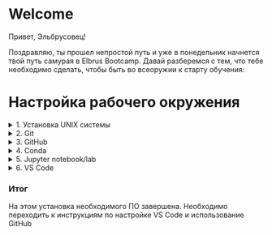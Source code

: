 # Welcome

Привет, Эльбрусовец!

Поздравляю, ты прошел непростой путь и уже в понедельник начнется твой путь самурая в Elbrus Bootcamp.
Давай разберемся с тем, что тебе необходимо сделать, чтобы быть во всеоружии к старту обучения:

# Настройка рабочего окружения
<details>
<summary>1. Установка UNIX системы</summary>
<br>
    
Если у тебя MacOS - пропусти этот шаг, Ubuntu устанавливать не нужно  

Инструкций по установке огромное множество. Можно воспользоваться [официальной инструкцией](https://ubuntu.com/tutorials/install-ubuntu-desktop#1-overview) или вот [этой](https://losst.pro/ustanovka-ubuntu-22-04) на русском.   
Основная рекомендация по установке заключаются в выборе для установки последней Long-term support (LTS) [версии](https://releases.ubuntu.com/jammy/), так вы сможете получить наиболее стабильную систему, проблем при установке библиотек машинного обучения в будущем с такой версией должно быть меньше всего.  

Для наиболее производительной и комфортной работы вам понадобится [Unix-подобная операционная система](https://ru.wikipedia.org/wiki/Unix-подобная_операционная_система).   
Если вы решаете остаться на Windows - тогда отвественность за решение проблем работы на ней вы принимаете на себя, на свой страх и риск. Надежнее вместо Windows использовать Linux, например Ubuntu.  

#### Дополнительные материалы
- 📽 [Основы Ubuntu](https://youtu.be/tQLpAefAKuA)
- 🇸 [Введение в Linux](https://stepik.org/course/73/promo)
</details>


<details>
<summary>2. Git</summary> 
    
  ### 2.1 Что такое Git?
    
  Это [система контроля версий](https://ru.wikipedia.org/wiki/Git). 
  Вам она понадобится с первого дня работы. Работа с git-командами через терминал - это тот навык, который вам будет полезен. Но сначала будет достаточно уметь применять ряд простых команд и сценариев работы.  

  ### 2.2 Установка  Git
    
  При чистой установке Ubuntu 22.04 `git` по умолчанию не поставляется, как и для macOS.   
  Можно проверить это в терминале (сочетание клавиш для linux `Ctrl + Alt + T`, на macOS - ищите `Terminal` (но рекомендую [установить](https://iterm2.com) `iTerm2` и использовать его) через Spotlight): напишите в новом окне `git`. Если терминал вам говорит, что такого пакета нет - идём его устанавливать.  
[Следуйте инструкции для вашей ОС](https://git-scm.com/downloads)
</details>

<details>
<summary>3. GitHub </summary>
    
 ### 3.1 Что такое GitHub?
    
  GitHub - это [cистема управления версиями](https://ru.wikipedia.org/wiki/Система_управления_версиями) с социальной составляющей. В соцсети вы выкладываете фотографии, а тут исходный код. Это ещё и самая большая площадка для opensource     проектов. Веб-сервис основан на [системе](https://git-scm.com/book/en/v2/Getting-Started-About-Version-Control) контроля версий [Git](https://git-scm.com/book/en/v2/Getting-Started-What-is-Git%3F). Ну и конечно, вы можете сделать свою гитхаб страницу своим [*резюме*](https://docs.github.com/en/account-and-profile/setting-up-and-managing-your-github-profile/customizing-your-profile/managing-your-profile-readme).

### 3.2 Настройка доступа по SSH
   
  Для начала настроим доступ к репозиториям аккаунта. 
  
  #### Пример для Linux(Ubuntu)
  
  - откройте терминал (`Ctrl + Alt + T`) на своём компьютере и выполните ряд команд
     * `обновление списков пакетов для обновлений`
     * `установка пакета ssh`
      ``` 
      sudo apt update    
      sudo apt-get install ssh    
      ```
   
  **`на MacOS начинайте отсюда`**
  - далее мы запустим команды, для генерации собственных SSH-ключей (ed25519 - это [крипто-схема](https://ru.wikipedia.org/wiki/EdDSA))
      ```
      ssh-keygen -t ed25519 -C "подставь сюда свою почту, на которую регистрировался github и кавычки оставь"
      ```
     - нажми на Enter три раза (так проще, заполнять ответы/фразы не обязательно)
  
  
  
  Теперь в корневой папке твоего компьютера есть [*скрытая*](https://nextontext.ru/linux-i-os-x/646-skrytye-fajly-i-papki-v-ubuntu) папка `.ssh` (на mac `command+shift+.`), внутри лежат два файла `id_ed25519` и `id_ed25519.pub`. Первый - твой приватный ключ устройства, второй - публичный, его мы и будем использовать в качестве ключа на странице добавления публичных ключей в аккаунт [GitHub](https://github.com/settings/keys).
  
  - можно запустить [команду чтения](https://losst.ru/komanda-cat-linux) содержимого файла `cat .ssh/id_ed25519.pub`, 
  - выделить и скопировать из терминала, через сочетание клавиш `ctrl+shift+c`, содержимое публичного ключа (на mac просто `command+c`)
  - копируем всю строку от включительно `ssh-ed25519 ...` и до `... ваша@почта.com` включительно 
  - пора скопировать ключ на [GitHub](https://github.com/settings/ssh/new)
  - название `Title` можно задать любое, обычно такое, чтобы вам было понятно, о ключе с какого компьютера идёт речь
  
### 3.3 Проверка настройки SSH или твой первый Fork  
  
  Когда ваша система уже настроена, получен и подключен SSH-ключ, вам ничего не мешает создать копию этого репозитория у себя в аккаунте. Нужно лишь нажать на кнопку `Fork` сверху справа на главной странице репозитория - `https://github.com/Elbrus-DataScience/starter_pack`
  
  Теперь можно перейти на свою страницу c репозиториями `https://github.com/USER?tab=repositories`, *здесь и далее* `USER` – ваш ник в GitHub. Второй вариант - вы кликаете на фото профиля в правом верхнем углу и переходим во вкладку `Your profile` или `Your repositories` для доступа к странице аккаунта и репозиториев соответственно.
  
  - переходим на страницу вашего форка (в поле ввода браузера должно быть `https://github.com/USER/starter_pack`)  
  - здесь нажимаем на *зелёную* кнопку <span style="color: green;">**Code**</span>  
  - выбираем вкладку <span style="text-decoration:underline">**SSH**</span>  
  - *копируем* ссылку на репозиторий (она должна быть такого вида: `git@github.com:USER/starter_pack.git`)  
  
### 3.4 Дополнительные материалы  
  
  📑 Инструкция по генерации [ключа SSH](https://docs.github.com/en/authentication/connecting-to-github-with-ssh/generating-a-new-ssh-key-and-adding-it-to-the-ssh-agent)  
  📑 Статья про fork на [GitHub](https://docs.github.com/en/get-started/quickstart/fork-a-repo)  

</details>

</details>

<details>
<summary>4. Conda</summary>
    
### 4.1 Что такое Conda?

  **Окружения** или **виртуальные среды** - они необходимы для корректной работы. Как правило, для **каждого** рабочего проекта создаётся своя изолированная среда/окружение, куда устанавливаются необходимые *только для этого проекта пакеты/библиотеки*, чтобы не возникало конфликтов разных версий библиотек и можно было корректно отслеживать перечень зависимостей для проекта. 

В процессе обучения мы будем использовать [сonda](https://docs.conda.io/projects/conda/en/latest/) для создания и управления окружениями Python. Это один из вариантов, например, [здесь](https://python-scripts.com/virtualenv) описана работа с окружениями другого инструмента - [virtualenv](https://virtualenv.pypa.io/en/latest/). Можно использовать и его, но поговорим об этом ниже.  

### 4.2 Установка Conda
      
*Напоминаем, что мы [рекомендуем](linux.md) установить Ubuntu, если у вас Windows компьютер.*

**Conda** - менеджер пакетов для Python. Как и [pip](https://pypi.org/project/pip/) - который по умолчанию.

Мы выбрали минимальную версию установщика conda, так называемую [miniforge](https://github.com/conda-forge/miniforge). Выбор пал на эту версию, т.к. при использовании этого варианта все пакеты работают корректно у всех, в том числе с процессорами Apple silicon. Тем самым воспроизводимость условий будет максимальна. 

Для установки будет необходимо перейти на git репозиторий [miniforge](https://github.com/conda-forge/miniforge) и скачать соответствующую версию установщика для своей операционной системы. Затем установить его. Ниже пример для linux.

#### Linux
Если у вас компьютер с процессором **x86_64**, а это в 99% случаев, любой **не** Apple компьютер, то выбирайте эту версию для скачивания и следуй дальнейшим шагам:
- скачайте по ссылке [Miniforge3-Linux-x86_64](https://github.com/conda-forge/miniforge/releases/latest/download/Miniforge3-Linux-x86_64.sh), файл сохранится где-то в `Downloads` или  в `Загрузки`
- в терминале перейдите папку, где сохранился файл и запустите команды
    ```
    chmod +x Miniforge3-Linux-x86_64.sh
    sh Miniforge3-Linux-x86_64.sh
    source ~/miniforge3/bin/activate 
    ```

- если при перезапуске терминала после установки miniforge нет "префикса" `(base)` перед именем пользователя, то чтобы всегда запускалась эта среда, можно открыть файл `.bashrc` и добавить в конце файла строку `source ~/miniforge3/bin/activate`
- проверить доступные вам среды можно по команде `conda env list`, подробнее про управление средами в conda [здесь](https://docs.conda.io/projects/conda/en/latest/user-guide/tasks/manage-environments.html)

#### macOS
Если компьютер от **Apple**, необходимо [уточнить](macOS.md) соответствующую версию для вашего процессора и скачать нужный установщик [miniforge](https://github.com/conda-forge/miniforge)   
Дальше по аналогии с инструкцией по установке на Linux (меняем `Miniforge3-Linux-x86_64.sh` на название скачанного файла)

  </details>
</details>

<details>
<summary>5. Jupyter notebook/lab</summary>
    
  ### 5.1 Что такое Jupyter notebook/lab?

  Один из основных инструментов работы, позволяющий разрабатывать и представлять результаты работы в Data Science. Использует интерактивный Python на локальном компьютере. Notebook - это "блокнот", который соединяет код и его визуализацию в ячейках - исполняемых и для разметки. 
  
  ### 5.2 Установка  Jupyter notebook/lab

  1. Заходим [сюда](https://jupyter.org/install)
  2. Выбираем версию либо notebook либо lab и устанавливаем
  

  #### Доп Материалы
- 🐍 [Jupyter Project Documentation](https://docs.jupyter.org/en/latest/)
- 🐍 [Документация по Lab](https://jupyterlab.readthedocs.io/en/stable/)
- 📝 [Jupyter Notebook для начинающих](https://webdevblog.ru/jupyter-notebook-dlya-nachinajushhih-uchebnik/)
</details>

<details>
<summary>6. VS Code</summary>

### 6.1 Что такое VS Code?
Visual Studio Code (VS Code) — это редактор кода для разных языков программирования.   
В нем можно писать, форматировать и редактировать код на разных языках.  
Это будет нашим основным инструментом, где мы будем писать код и делать проекты.

### 6.2 Установка VS Code

- Переходим на [сайт](https://code.visualstudio.com/#alt-downloads)  
- Скачиваем пакет в зависимости от нужной OS. Для Linux(Ubuntu) выбираем пакет `.deb`
- Устанавливаем

### 6.3 Оптимизация работы в VSCode

#### 6.3.1 Автосохранение
Откройте VS Code и пройдите по пути `Files` -> `Auto Save`.  
Измените значение с «Off» на «afterDelay», задайте промежуток времени — и файлы будут автоматически сохраняться в заданный промежуток.

#### 6.3.2 Расширения

**Jupyter**  
> Расширение позволяет работать с файлами формата `.ibynb`  
[ссылка на установку](https://marketplace.visualstudio.com/items?itemName=ms-toolsai.jupyter)  

**Python Environment Manager**  
> Расширение предоставляет удобный менеджер просмотра всех созданных окружений в питоне   
[ссылка на установку](https://marketplace.visualstudio.com/items?itemName=donjayamanne.python-environment-manager)  

#### Доп материалы

[Подробное руководство по VS Code](https://habr.com/ru/articles/490754/)  
[10 рекомендаций для новичков по ускорению работы в VS Code](https://habr.com/ru/companies/ruvds/articles/765182/)  

</details>

### Итог

На этом установка необходимого ПО завершена.
Необходимо переходить к инструкциям по настройке VS Code и использование GitHub

